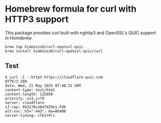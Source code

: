 # Homebrew formula for curl with HTTP3 support

This package provides curl built with nghttp3 and OpenSSL's QUIC support in Homebrew.

```
brew tap kimminss0/curl-openssl-quic
brew install kimminss0/curl-openssl-quic/curl
```

## Test

```
$ curl -I --http3 https://cloudflare-quic.com
HTTP/3 200
date: Wed, 21 May 2025 07:48:31 GMT
content-type: text/html
content-length: 125959
priority: u=3,i=?0
server: cloudflare
cf-ray: 943278ce0efd29e1-FUK
alt-svc: h3=":443"; ma=86400
server-timing: cfExtPri
```
